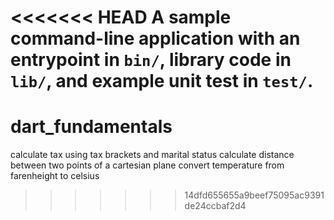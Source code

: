 <<<<<<< HEAD
A sample command-line application with an entrypoint in `bin/`, library code
in `lib/`, and example unit test in `test/`.
=======
# dart_fundamentals
calculate tax using tax brackets and marital status 
calculate distance between two points of a cartesian plane
convert temperature from farenheight to celsius
>>>>>>> 14dfd655655a9beef75095ac9391de24ccbaf2d4

